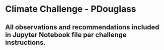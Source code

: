 # Climate Challenge - PDouglass

## All observations and recommendations included in Jupyter Notebook file per challenge instructions. 
